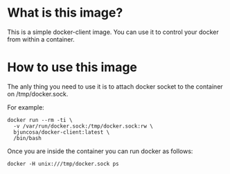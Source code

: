 What is this image?
===================

This is a simple docker-client image. You can use it to control your docker from within a container.

How to use this image
=====================

The anly thing you need to use it is to attach docker socket to the container on /tmp/docker.sock.

For example:
```
docker run --rm -ti \
  -v /var/run/docker.sock:/tmp/docker.sock:rw \
  bjuncosa/docker-client:latest \
  /bin/bash
```

Once you are inside the container you can run docker as follows:

```
docker -H unix:///tmp/docker.sock ps
```
